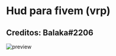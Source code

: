 # Hud para fivem (vrp) 
## Creditos: Balaka#2206

![preview](https://cdn.discordapp.com/attachments/700671746570977310/719034045484236840/Screenshot_3.png)
